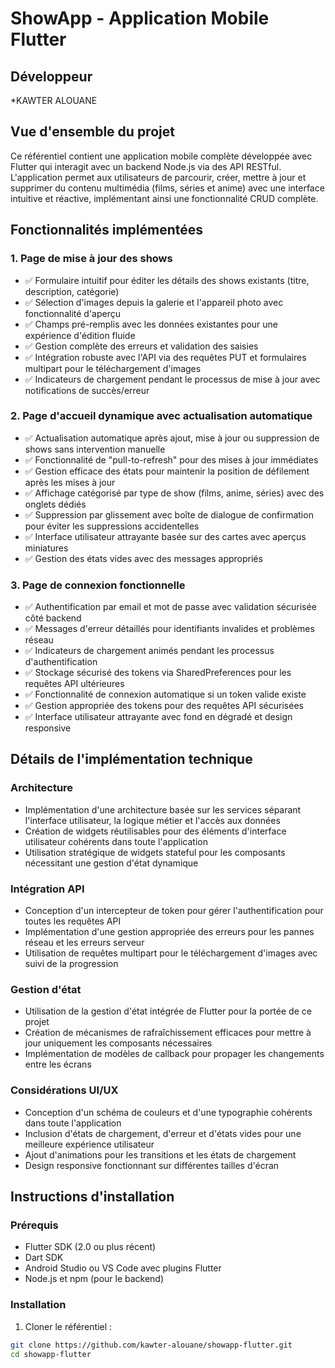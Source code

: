 # ShowApp - Application Mobile Flutter

## Développeur
*KAWTER ALOUANE 

## Vue d'ensemble du projet
Ce référentiel contient une application mobile complète développée avec Flutter qui interagit avec un backend Node.js via des API RESTful. L'application permet aux utilisateurs de parcourir, créer, mettre à jour et supprimer du contenu multimédia (films, séries et anime) avec une interface intuitive et réactive, implémentant ainsi une fonctionnalité CRUD complète.

## Fonctionnalités implémentées

### 1. Page de mise à jour des shows
- ✅ Formulaire intuitif pour éditer les détails des shows existants (titre, description, catégorie)
- ✅ Sélection d'images depuis la galerie et l'appareil photo avec fonctionnalité d'aperçu
- ✅ Champs pré-remplis avec les données existantes pour une expérience d'édition fluide
- ✅ Gestion complète des erreurs et validation des saisies
- ✅ Intégration robuste avec l'API via des requêtes PUT et formulaires multipart pour le téléchargement d'images
- ✅ Indicateurs de chargement pendant le processus de mise à jour avec notifications de succès/erreur

### 2. Page d'accueil dynamique avec actualisation automatique
- ✅ Actualisation automatique après ajout, mise à jour ou suppression de shows sans intervention manuelle
- ✅ Fonctionnalité de "pull-to-refresh" pour des mises à jour immédiates
- ✅ Gestion efficace des états pour maintenir la position de défilement après les mises à jour
- ✅ Affichage catégorisé par type de show (films, anime, séries) avec des onglets dédiés
- ✅ Suppression par glissement avec boîte de dialogue de confirmation pour éviter les suppressions accidentelles
- ✅ Interface utilisateur attrayante basée sur des cartes avec aperçus miniatures
- ✅ Gestion des états vides avec des messages appropriés

### 3. Page de connexion fonctionnelle
- ✅ Authentification par email et mot de passe avec validation sécurisée côté backend
- ✅ Messages d'erreur détaillés pour identifiants invalides et problèmes réseau
- ✅ Indicateurs de chargement animés pendant les processus d'authentification
- ✅ Stockage sécurisé des tokens via SharedPreferences pour les requêtes API ultérieures
- ✅ Fonctionnalité de connexion automatique si un token valide existe
- ✅ Gestion appropriée des tokens pour des requêtes API sécurisées
- ✅ Interface utilisateur attrayante avec fond en dégradé et design responsive

## Détails de l'implémentation technique

### Architecture
- Implémentation d'une architecture basée sur les services séparant l'interface utilisateur, la logique métier et l'accès aux données
- Création de widgets réutilisables pour des éléments d'interface utilisateur cohérents dans toute l'application
- Utilisation stratégique de widgets stateful pour les composants nécessitant une gestion d'état dynamique

### Intégration API
- Conception d'un intercepteur de token pour gérer l'authentification pour toutes les requêtes API
- Implémentation d'une gestion appropriée des erreurs pour les pannes réseau et les erreurs serveur
- Utilisation de requêtes multipart pour le téléchargement d'images avec suivi de la progression

### Gestion d'état
- Utilisation de la gestion d'état intégrée de Flutter pour la portée de ce projet
- Création de mécanismes de rafraîchissement efficaces pour mettre à jour uniquement les composants nécessaires
- Implémentation de modèles de callback pour propager les changements entre les écrans

### Considérations UI/UX
- Conception d'un schéma de couleurs et d'une typographie cohérents dans toute l'application
- Inclusion d'états de chargement, d'erreur et d'états vides pour une meilleure expérience utilisateur
- Ajout d'animations pour les transitions et les états de chargement
- Design responsive fonctionnant sur différentes tailles d'écran

## Instructions d'installation

### Prérequis
- Flutter SDK (2.0 ou plus récent)
- Dart SDK
- Android Studio ou VS Code avec plugins Flutter
- Node.js et npm (pour le backend)

### Installation

1. Cloner le référentiel :
```bash
git clone https://github.com/kawter-alouane/showapp-flutter.git
cd showapp-flutter
